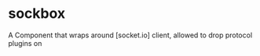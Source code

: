 sockbox
=======

A Component that wraps around [socket.io] client, allowed to drop protocol plugins on